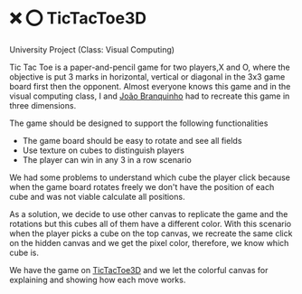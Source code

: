# :x: :o: TicTacToe3D
University Project (Class: Visual Computing)

Tic Tac Toe is a paper-and-pencil game for two players,X and O, where the objective is put 3 marks in horizontal, vertical or diagonal in the 3x3 game board first then the opponent.
Almost everyone knows this game and in the visual computing class, I and <a href="https://github.com/Joaobranquinho">João Branquinho</a> had to recreate this game in three dimensions. 

The game should be designed to support the following functionalities 

- The game board should be easy to rotate and see all fields
- Use texture on cubes to distinguish players
- The player can win in any 3 in a row scenario

We had some problems to understand which cube the player click because when the game board rotates freely we don't have the position of each cube and was not viable calculate all positions.

As a solution, we decide to use other canvas to replicate the game and the rotations but this cubes all of them have a different color. With this scenario when the player picks a cube on the top canvas, we recreate the same click on the hidden canvas and we get the pixel color, therefore, we know which cube is. 

We have the game on <a href="https://tiagoramalho.github.io/TicTacToe3D/">TicTacToe3D</a> and we let the colorful canvas for explaining and showing how each move works.

